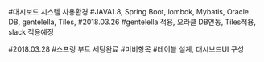 
#대시보드 시스템 사용환경
#JAVA1.8, Spring Boot, lombok, Mybatis, Oracle DB, gentelella, Tiles, 
#2018.03.26
#gentelella 적용, 오라클 DB연동, Tiles적용, slack 적용예정

#2018.03.28 
#스프링 부트 세팅완료
#미비항목 
#테이블 설계, 대시보드UI 구성 